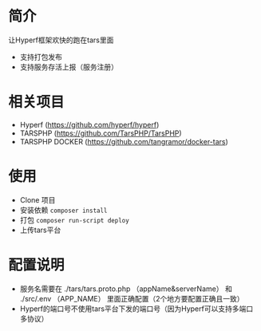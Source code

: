
# 简介
让Hyperf框架欢快的跑在tars里面
* 支持打包发布
* 支持服务存活上报（服务注册）

# 相关项目

* Hyperf (https://github.com/hyperf/hyperf)   
* TARSPHP (https://github.com/TarsPHP/TarsPHP)
* TARSPHP DOCKER (https://github.com/tangramor/docker-tars)  


# 使用

* Clone 项目
* 安装依赖 `composer install`
* 打包 `composer run-script deploy`
* 上传tars平台

# 配置说明

* 服务名需要在 ./tars/tars.proto.php （appName&serverName） 和 ./src/.env （APP_NAME） 里面正确配置（2个地方要配置正确且一致）
* Hyperf的端口号不使用tars平台下发的端口号（因为Hyperf可以支持多端口多协议）

